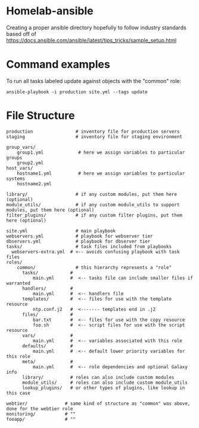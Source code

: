 
# Homelab-ansible

Creating a proper ansible directory hopefully to follow industry standards
based off of  
https://docs.ansible.com/ansible/latest/tips_tricks/sample_setup.html  

# Command examples  

To run all tasks labeled update against objects with the "common" role:  

    ansible-playbook -i production site.yml --tags update  

# File Structure

    production                # inventory file for production servers  
    staging                   # inventory file for staging environment  
  
    group_vars/  
        group1.yml             # here we assign variables to particular groups  
        group2.yml  
    host_vars/  
        hostname1.yml          # here we assign variables to particular systems  
        hostname2.yml  
  
    library/                  # if any custom modules, put them here (optional)  
    module_utils/             # if any custom module_utils to support modules, put them here (optional)  
    filter_plugins/           # if any custom filter plugins, put them here (optional)  
  
    site.yml                  # main playbook  
    webservers.yml            # playbook for webserver tier  
    dbservers.yml             # playbook for dbserver tier  
    tasks/                    # task files included from playbooks  
      webservers-extra.yml  # <-- avoids confusing playbook with task files  
    roles/  
        common/               # this hierarchy represents a "role"  
          tasks/            #  
              main.yml      #  <-- tasks file can include smaller files if warranted  
          handlers/         #  
              main.yml      #  <-- handlers file  
          templates/        #  <-- files for use with the template resource  
              ntp.conf.j2   #  <------- templates end in .j2  
          files/            #  
              bar.txt       #  <-- files for use with the copy resource  
              foo.sh        #  <-- script files for use with the script resource  
          vars/             #  
              main.yml      #  <-- variables associated with this role  
          defaults/         #  
              main.yml      #  <-- default lower priority variables for this role  
          meta/             #  
              main.yml      #  <-- role dependencies and optional Galaxy info  
          library/          # roles can also include custom modules  
          module_utils/     # roles can also include custom module_utils  
          lookup_plugins/   # or other types of plugins, like lookup in this case  
  
    webtier/              # same kind of structure as "common" was above, done for the webtier role  
    monitoring/           # ""  
    fooapp/               # ""  
